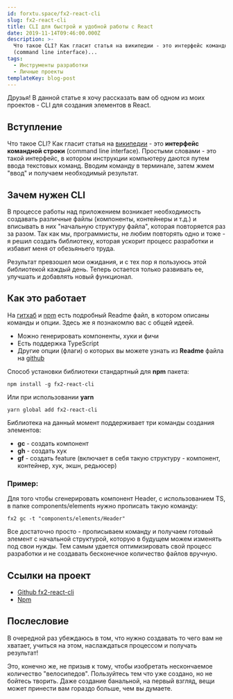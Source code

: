 ```yaml
---
id: forxtu.space/fx2-react-cli
slug: fx2-react-cli
title: CLI для быстрой и удобной работы с React
date: 2019-11-14T09:46:00.000Z
description: >-
  Что такое CLI? Как гласит статья на википедии - это интерфейс командной строки
  (command line interface)...
tags:
  - Инструменты разработки
  - Личные проекты
templateKey: blog-post
---
```

Друзья! В данной статье я хочу рассказать вам об одном из моих проектов - CLI для создания элементов в React.

## Вступление

Что такое CLI? Как гласит статья на <a href="https://ru.wikipedia.org/wiki/Интерфейс_командной_строки" target="_blank">википедии</a> - это **интерфейс командной строки** (command line interface). Простыми словами - это такой интерфейс, в котором инструкции компьютеру даются путем ввода текстовых команд. Вводим команду в терминале, затем жмем "ввод" и получаем необходимый результат.

## Зачем нужен CLI

В процессе работы над приложением возникает необходимость создавать различные файлы (компоненты, контейнеры и т.д.) и вписывать в них "начальную структуру файла", которая повторяется раз за разом. Так как мы, программисты, не любим повторять одно и тоже - я решил создать библиотеку, которая ускорит процесс разработки и избавит меня от обезьяньего труда.

Результат превзошел мои ожидания, и с тех пор я  пользуюсь этой библиотекой каждый день. Теперь остается только развивать ее, улучшать и добавлять новый функционал.

## Как это работает

На <a href="https://github.com/forxtu/fx2-react-cli" target="_blank">гитхаб</a> и <a href="https://www.npmjs.com/package/fx2-react-cli" target="_blank">npm</a> есть подробный Readme файл, в котором описаны команды и опции. Здесь же я познакомлю вас с общей идеей.

* Можно генерировать компоненты, хуки и фичи
* Есть поддержка TypeScript
* Другие опции (флаги) о которых вы можете узнать из **Readme** файла на <a href="https://github.com/forxtu/fx2-react-cli" target="_blank">github</a>

Способ установки библиотеки стандартный для **npm** пакета:

```
npm install -g fx2-react-cli
```

Или при использовании **yarn**

```
yarn global add fx2-react-cli
```

Библиотека на данный момент поддерживает три команды создания элементов:

* **gc** - создать компонент
* **gh** - создать хук
* **gf** - создать feature (включает в себя такую структуру - компонент, контейнер, хук, экшн, редьюсер)

### Пример:

Для того чтобы сгенерировать компонент Header, с использованием TS, в папке components/elements нужно прописать такую команду:

```
fx2 gc -t "components/elements/Header"
```

Все достаточно просто - прописываем команду и получаем готовый элемент с начальной структурой, которую  в будущем можем изменять под свои нужды. Тем самым удается оптимизировать свой процесс разработки и не создавать бесконечное количество файлов вручную.

## Ссылки на проект

* <a href="https://github.com/forxtu/fx2-react-cli" target="_blank">Github fx2-react-cli</a>
* <a href="https://www.npmjs.com/package/fx2-react-cli" target="_blank">Npm</a>

## Послесловие

В очередной раз убеждаюсь в том, что нужно создавать то чего вам не хватает, учиться на этом, наслаждаться процессом и получать результат! 

Это, конечно же, не призыв к тому, чтобы изобретать нескончаемое количество "велосипедов". Пользуйтесь тем что уже создано, но не бойтесь творить. Даже создание банальной, на первый взгляд,  вещи может принести вам гораздо больше, чем вы думаете.
